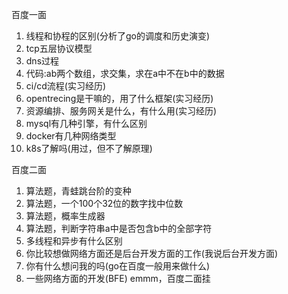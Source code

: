 百度一面  
1. 线程和协程的区别(分析了go的调度和历史演变)  
2. tcp五层协议模型  
3. dns过程  
4. 代码:ab两个数组，求交集，求在a中不在b中的数据  
5. ci/cd流程(实习经历)  
6. opentrecing是干嘛的，用了什么框架(实习经历)
7. 资源编排、服务网关是什么，有什么用(实习经历)  
8. mysql有几种引擎，有什么区别  
9. docker有几种网络类型  
10. k8s了解吗(用过，但不了解原理)  

百度二面  
1. 算法题，青蛙跳台阶的变种  
2. 算法题，一个100个32位的数字找中位数  
3. 算法题，概率生成器  
4. 算法题，判断字符串a中是否包含b中的全部字符  
5. 多线程和异步有什么区别  
6. 你比较想做网络方面还是后台开发方面的工作(我说后台开发方面)
7. 你有什么想问我的吗(go在百度一般用来做什么)
8. 一些网络方面的开发(BFE)
emmm，百度二面挂
